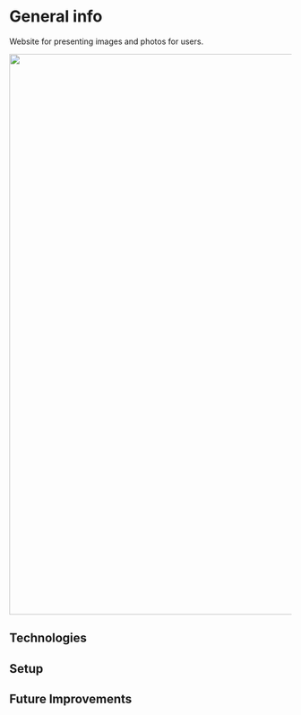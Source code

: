 # General info
Website for presenting images and photos for users.

<img src="https://github.com/StephanieGuimaraes/Fotoblog/assets/14191111/e852d99d-7bf8-42ea-85d4-1b9a4ddf88aa" width="1000">

## Technologies

## Setup

## Future Improvements
